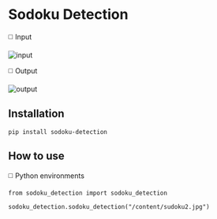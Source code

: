 # Sodoku Detection

◻️ Input 

![input](https://github.com/SajedehGharabadian/sodoku_detection/assets/76538787/881a8ed5-b6c5-4d4c-98c3-c0038ff793bd)

◻️ Output

![output](https://github.com/SajedehGharabadian/sodoku_detection/assets/76538787/e9526634-f573-4c05-ba6e-678f14bb74c3)


## Installation

```
pip install sodoku-detection
```

## How to use 

◻️ Python environments

```
from sodoku_detection import sodoku_detection

sodoku_detection.sodoku_detection("/content/sudoku2.jpg")
```

